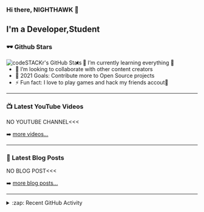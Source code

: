 ### Hi there, NIGHTHAWK 👋


## I'm a  Developer,Student

### 🕶 Github Stars


  <img align="left" alt="codeSTACKr's GitHub Stats" src="https://github-readme-stats.vercel.app/api?username=Nighthawk-N16H7H4WK&hide=contribs,prs" />
 
 
 - 🌱 I’m currently learning everything 🤣
 - 👯 I’m looking to collaborate with other content creators
 - 🥅 2021 Goals: Contribute more to Open Source projects
 - ⚡ Fun fact: I love to play games and hack my friends accout🤣

---

### 📺 Latest YouTube Videos


NO YOUTUBE CHANNEL<<<


➡️ [more videos...](https://www.facebook.com/annihilatorgaming.tanvir)

---

### 📕 Latest Blog Posts

NO BLOG POST<<<

➡️ [more blog posts...](https://www.facebook.com/annihilatorgaming.tanvir)

---

<details>
  <summary>:zap: Recent GitHub Activity</summary>
  
NO RECENT ACTIVITY<<<

</details>

